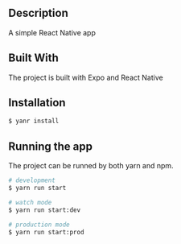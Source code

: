 ## Description
A simple React Native app

## Built With

The project is built with Expo and React Native

## Installation

```bash
$ yanr install
```

## Running the app

The project can be runned by both yarn and npm.

```bash
# development
$ yarn run start

# watch mode
$ yarn run start:dev

# production mode
$ yarn run start:prod
```

